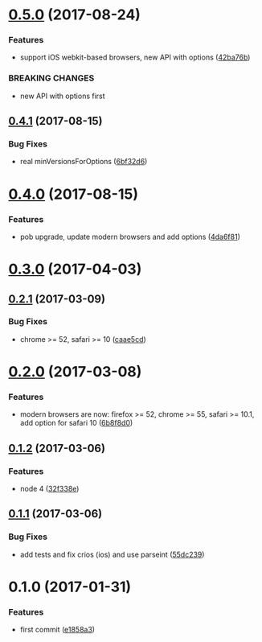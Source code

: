 <a name="0.5.0"></a>
# [0.5.0](https://github.com/christophehurpeau/modern-browsers/compare/v0.4.1...v0.5.0) (2017-08-24)


### Features

* support iOS webkit-based browsers, new API with options ([42ba76b](https://github.com/christophehurpeau/modern-browsers/commit/42ba76b))


### BREAKING CHANGES

* new API with options first


<a name="0.4.1"></a>
## [0.4.1](https://github.com/christophehurpeau/modern-browsers/compare/v0.4.0...v0.4.1) (2017-08-15)


### Bug Fixes

* real minVersionsForOptions ([6bf32d6](https://github.com/christophehurpeau/modern-browsers/commit/6bf32d6))


<a name="0.4.0"></a>
# [0.4.0](https://github.com/christophehurpeau/modern-browsers/compare/v0.3.0...v0.4.0) (2017-08-15)


### Features

* pob upgrade, update modern browsers and add options ([4da6f81](https://github.com/christophehurpeau/modern-browsers/commit/4da6f81))


<a name="0.3.0"></a>
# [0.3.0](https://github.com/christophehurpeau/modern-browsers/compare/v0.2.1...v0.3.0) (2017-04-03)


<a name="0.2.1"></a>
## [0.2.1](https://github.com/christophehurpeau/modern-browsers/compare/v0.2.0...v0.2.1) (2017-03-09)


### Bug Fixes

* chrome >= 52, safari >= 10 ([caae5cd](https://github.com/christophehurpeau/modern-browsers/commit/caae5cd))


<a name="0.2.0"></a>
# [0.2.0](https://github.com/christophehurpeau/modern-browsers/compare/v0.1.2...v0.2.0) (2017-03-08)


### Features

* modern browsers are now: firefox >= 52, chrome >= 55, safari >= 10.1, add option for safari 10 ([6b8f8d0](https://github.com/christophehurpeau/modern-browsers/commit/6b8f8d0))


<a name="0.1.2"></a>
## [0.1.2](https://github.com/christophehurpeau/modern-browsers/compare/v0.1.1...v0.1.2) (2017-03-06)


### Features

* node 4 ([32f338e](https://github.com/christophehurpeau/modern-browsers/commit/32f338e))


<a name="0.1.1"></a>
## [0.1.1](https://github.com/christophehurpeau/modern-browsers/compare/v0.1.0...v0.1.1) (2017-03-06)


### Bug Fixes

* add tests and fix crios (ios) and use parseint ([55dc239](https://github.com/christophehurpeau/modern-browsers/commit/55dc239))


<a name="0.1.0"></a>
# 0.1.0 (2017-01-31)


### Features

* first commit ([e1858a3](https://github.com/christophehurpeau/modern-browsers/commit/e1858a3))
